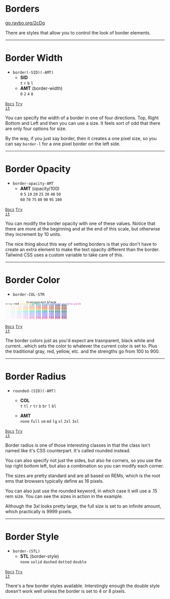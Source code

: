 <!-- .slide: data-state="layout-title" class="bg-dark"-->

# Borders

<div class="slide-link"><a href="https://go.raybo.org/2cDq"><i class="fab fa-slideshare"></i> go.raybo.org/2cDq</a></div>

> >

There are styles that allow you to control the look of border elements.

---

# Border Width

- `border(-SID)(-AMT)`
  - **SID**<br>
  `t` `r` `b` `l`
  - **AMT** (border-width)<br>
  `0` `2` `4` `8`


<a href="https://tailwindcss.com/docs/border-width" target="_blank"><code class="code-exciting">Docs</code></a> <a href="https://codepen.io/planetoftheweb/pen/mdryoQN?editors=1000" target="_blank"><code class="code-royal">Try it</code></a>

> >

You can specify the width of a border in one of four directions. Top, Right Bottom and Left and then you can use a size. It feels sort of odd that there are only four options for size.

By the way, if you just say border, then it creates a one pixel size, so you can say `border-l` for a one pixel border on the left side.

---

# Border Opacity

- `border-opacity-AMT`
  - **AMT** (opacity/100)<br>
  `0` `5` `10` `20` `25` `30` `40` `50`<br>`60` `70` `75` `80` `90` `95` `100`

<a href="https://tailwindcss.com/docs/border-opacity" target="_blank"><code class="code-exciting">Docs</code></a> <a href="https://codepen.io/planetoftheweb/pen/VwKYqNK?editors=1000" target="_blank"><code class="code-royal">Try it</code></a>

> >

You can modify the border opacity with one of these values. Notice that there are more at the beginning and at the end of this scale, but otherwise they increment by 10 units.

The nice thing about this way of setting borders is that you don't have to create an extra element to make the text opacity different than the border. Tailwind CSS uses a custom variable to take care of this.

---

# Border Color

- `border-COL-STR`
<div style="font-size: .8em; line-height: 50%">
    <code style="color: transparent; background: transparent;">transparent</code>
    <code style="color: var(--bs-gray); background: transparent;">transparent</code>
    <code style="color: black; background: transparent;">black</code>
    <code style="color: white;">white</code><br>
    <code style="color: rgb(107, 114, 128); background: transparent" contenteditable = "false" style="cursor: pointer !important;">gray</code>
    <code class="text-red-500">red</code>
    <code style="color: rgb(252, 211, 77); background: transparent">yellow</code>
    <code style="color: rgb(16, 185, 129); background: transparent">green</code>
    <code style="color: rgb(59, 130, 246); background: transparent">blue</code>
    <code style="color: rgb(99, 102, 241); background: transparent">indigo</code>
    <code style="color: rgb(139, 92, 246); background: transparent">purple</code>
    <code style="color: rgb(236, 72, 153); background: transparent">pink</code><br>
    <code style="color: rgb(249, 250, 251); background: transparent">50</code>
    <code style="color: rgb(243, 244, 246); background: transparent">100</code>
    <code style="color: rgb(229, 231, 235); background: transparent">200</code>
    <code style="color: rgb(209, 213, 219); background: transparent">300</code>
    <code style="color: rgb(156, 163, 175); background: transparent">400</code>
    <code style="color: rgb(107, 114, 128); background: transparent">500</code>
    <code style="color: rgb(75, 85, 99); background: transparent">600</code>
    <code style="color: rgb(55, 65, 81); background: transparent">700</code>
    <code style="color: rgb(31, 41, 55); background: transparent">800</code>
    <code style="color: rgb(17, 24, 3); background: transparent">900</code><br>
    <code style="color: rgb(254, 242, 242); background: transparent">50</code>
    <code style="color: rgb(254, 226, 226); background: transparent">100</code>
    <code style="color: rgb(254, 202, 202); background: transparent">200</code>
    <code style="color: rgb(252, 165, 165); background: transparent">300</code>
    <code style="color: rgb(248, 113, 113); background: transparent">400</code>
    <code style="color: rgb(239, 68, 68); background: transparent">500</code>
    <code style="color: rgb(220, 38, 38); background: transparent">600</code>
    <code style="color: rgb(185, 28, 28); background: transparent">700</code>
    <code style="color: rgb(153, 27, 27); background: transparent">800</code>
    <code style="color: rgb(127, 29, 29); background: transparent">900</code><br>
    <code style="color: rgb(255, 251, 235); background: transparent">50</code>
    <code style="color: rgb(254, 243, 199); background: transparent">100</code>
    <code style="color: rgb(253, 230, 138); background: transparent">200</code>
    <code style="color: rgb(252, 211, 77); background: transparent">300</code>
    <code style="color: rgb(251, 191, 36); background: transparent">400</code>
    <code style="color: rgb(245, 158, 11); background: transparent">500</code>
    <code style="color: rgb(217, 119, 6); background: transparent">600</code>
    <code style="color: rgb(180, 83, 9); background: transparent">700</code>
    <code style="color: rgb(146, 64, 14); background: transparent">800</code>
    <code style="color: rgb(120, 53, 15); background: transparent">900</code><br>
    <code style="color: rgb(236, 253, 245); background: transparent">50</code>
    <code style="color: rgb(209, 250, 229); background: transparent">100</code>
    <code style="color: rgb(167, 243, 208); background: transparent">200</code>
    <code style="color: rgb(110, 231, 183); background: transparent">300</code>
    <code style="color: rgb(52, 211, 153); background: transparent">400</code>
    <code style="color: rgb(16, 185, 129); background: transparent">500</code>
    <code style="color: rgb(5, 150, 105); background: transparent">600</code>
    <code style="color: rgb(4, 120, 87); background: transparent">700</code>
    <code style="color: rgb(6, 95, 70); background: transparent">800</code>
    <code style="color: rgb(6, 78, 59); background: transparent">900</code><br>
    <code style="color: rgb(239, 246, 255); background: transparent">50</code>
    <code style="color: rgb(219, 234, 254); background: transparent">100</code>
    <code style="color: rgb(191, 219, 254); background: transparent">200</code>
    <code style="color: rgb(147, 197, 253); background: transparent">300</code>
    <code style="color: rgb(96, 165, 250); background: transparent">400</code>
    <code style="color: rgb(59, 130, 246); background: transparent">500</code>
    <code style="color: rgb(37, 99, 235); background: transparent">600</code>
    <code style="color: rgb(29, 78, 216); background: transparent">700</code>
    <code style="color: rgb(30, 64, 175); background: transparent">800</code>
    <code style="color: rgb(30, 58, 138); background: transparent">900</code><br>
    <code style="color: rgb(238, 242, 255); background: transparent">50</code>
    <code style="color: rgb(224, 231, 255); background: transparent">100</code>
    <code style="color: rgb(199, 210, 254); background: transparent">200</code>
    <code style="color: rgb(165, 180, 252); background: transparent">300</code>
    <code style="color: rgb(129, 140, 248); background: transparent">400</code>
    <code style="color: rgb(99, 102, 241); background: transparent">500</code>
    <code style="color: rgb(79, 70, 229); background: transparent">600</code>
    <code style="color: rgb(67, 56, 202); background: transparent">700</code>
    <code style="color: rgb(55, 48, 163); background: transparent">800</code>
    <code style="color: rgb(49, 46, 129); background: transparent">900</code><br>
    <code style="color: rgb(245, 243, 255); background: transparent">50</code>
    <code style="color: rgb(237, 233, 254); background: transparent">100</code>
    <code style="color: rgb(221, 214, 254); background: transparent">200</code>
    <code style="color: rgb(196, 181, 253); background: transparent">300</code>
    <code style="color: rgb(167, 139, 250); background: transparent">400</code>
    <code style="color: rgb(139, 92, 246); background: transparent">500</code>
    <code style="color: rgb(124, 58, 237); background: transparent">600</code>
    <code style="color: rgb(109, 40, 217); background: transparent">700</code>
    <code style="color: rgb(91, 33, 182); background: transparent">800</code>
    <code style="color: rgb(76, 29, 149); background: transparent">900</code><br>
    <code style="color: rgb(253, 242, 248); background: transparent">50</code>
    <code style="color: rgb(252, 231, 243); background: transparent">100</code>
    <code style="color: rgb(251, 207, 232); background: transparent">200</code>
    <code style="color: rgb(249, 168, 212); background: transparent">300</code>
    <code style="color: rgb(244, 114, 182); background: transparent">400</code>
    <code style="color: rgb(236, 72, 153); background: transparent">500</code>
    <code style="color: rgb(219, 39, 119); background: transparent">600</code>
    <code style="color: rgb(190, 24, 93); background: transparent">700</code>
    <code style="color: rgb(157, 23, 77); background: transparent">800</code>
    <code style="color: rgb(131, 24, 67); background: transparent">900</code>
</div>

<a href="https://tailwindcss.com/docs/border-color" target="_blank"><code class="code-exciting">Docs</code></a> <a href="https://codepen.io/planetoftheweb/pen/MWjYxLE?editors=1000" target="_blank"><code class="code-royal">Try it</code></a>

> >

The border colors just as you'd expect are trasnparent, black white and current...which sets the color to whatever the current color is set to. Plus the traditional gray, red, yellow, etc. and the strengths go from 100 to 900.

---

# Border Radius

- `rounded-(SID)(-AMT)`
  - **COL**<br>
  `t` `tl` `r` `tr` `b` `br` `l` `bl`

  - **AMT**<br>
  `none` `full` `sm` `md` `lg` `xl` `2xl` `3xl`

<a href="https://tailwindcss.com/docs/border-radius" target="_blank"><code class="code-exciting">Docs</code></a> <a href="https://codepen.io/planetoftheweb/pen/oNzgOdg?editors=1000" target="_blank"><code class="code-royal">Try it</code></a>

> >

Border radius is one of those interesting classes in that the class isn't named like it's CSS counterpart. It's called rounded instead.

You can also specify not just the sides, but also he corners, so you use the top right bottom left, but also a combination so you can modify each corner.

The sizes are pretty standard and are all based on REMs, which is the root ems that browsers typically define as 16 pixels.

You can also just use the rounded keyword, in which case it will use a .15 rem size. You can see the sizes in action in the example.

Although the 3xl looks pretty large, the full size is set to an infinite amount, which practically is 9999 pixels.

---

# Border Style

- `border-(STL)`
  - **STL** (border-style)<br>
  `none` `solid` `dashed` `dotted` `double`

<a href="https://tailwindcss.com/docs/border-style" target="_blank"><code class="code-exciting">Docs</code></a> <a href="https://codepen.io/planetoftheweb/pen/jOMEozo?editors=1000" target="_blank"><code class="code-royal">Try it</code></a>

> >

There's a few border styles available. Interstingly enough the double style doesn't work well unless the border is set to 4 or 8 pixels.

